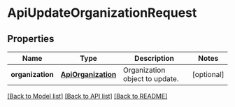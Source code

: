 # ApiUpdateOrganizationRequest

## Properties
Name | Type | Description | Notes
------------ | ------------- | ------------- | -------------
**organization** | [**ApiOrganization**](ApiOrganization.md) | Organization object to update. | [optional] 

[[Back to Model list]](../README.md#documentation-for-models) [[Back to API list]](../README.md#documentation-for-api-endpoints) [[Back to README]](../README.md)


